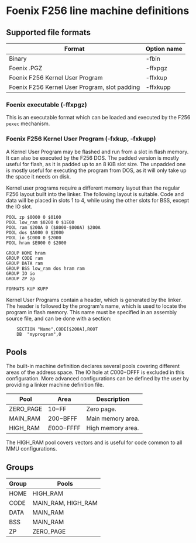 # Foenix F256 line machine definitions

## Supported file formats
| Format | Option name |
|---|---|
| Binary | -fbin |
| Foenix .PGZ | -ffxpgz |
| Foenix F256 Kernel User Program | -ffxkup |
| Foenix F256 Kernel User Program, slot padding | -ffxkupp |

### Foenix executable (-ffxpgz)

This is an executable format which can be loaded and executed by the F256 `pexec` mechanism.

### Foenix F256 Kernel User Program (-fxkup, -fxkupp)

A Kernel User Program may be flashed and run from a slot in flash memory. It can also be executed by the F256 DOS. The padded version is mostly useful for flash, as it is padded up to an 8 KiB slot size. The unpadded one is mostly useful for executing the program from DOS, as it will only take up the space it needs on disk.

Kernel user programs require a different memory layout than the regular F256 layout built into the linker. The following layout is suitable. Code and data will be placed in slots 1 to 4, while using the other slots for BSS, except the IO slot.

```
POOL zp $0000 0 $0100
POOL low_ram $0200 0 $1E00
POOL ram $200A 0 ($8000-$000A) $200A
POOL dos $A000 0 $2000
POOL io $C000 0 $2000
POOL hram $E000 0 $2000

GROUP HOME hram
GROUP CODE ram
GROUP DATA ram
GROUP BSS low_ram dos hram ram
GROUP IO io
GROUP ZP zp

FORMATS KUP KUPP
```

Kernel User Programs contain a header, which is generated by the linker. The header is followed by the program's name, which is used to locate the program in flash memory. This name must be specified in an assembly source file, and can be done with a section:

```
    SECTION "Name",CODE[$200A],ROOT
    DB  "myprogram",0
```


## Pools
The built-in machine definition declares several pools covering different areas of the address space. The IO hole at $C000-$DFFF is excluded in this configuration. More advanced configurations can be defined by the user by providing a linker machine definition file.

| Pool | Area | Description |
|---|---|---|
| ZERO_PAGE | $10-$FF | Zero page. |
| MAIN_RAM | $200-$BFFF | Main memory area. |
| HIGH_RAM | $E000-$FFFF | High memory area. |

The HIGH_RAM pool covers vectors and is useful for code common to all MMU configurations.

## Groups

| Group | Pools |
|---|---|
| HOME | HIGH_RAM |
| CODE | MAIN_RAM, HIGH_RAM |
| DATA | MAIN_RAM |
| BSS | MAIN_RAM |
| ZP| ZERO_PAGE |
